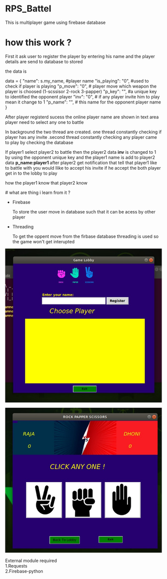 # RPS_Battel
This is multiplayer game using firebase database 

# how this work ?
  <p> First it ask user to register the player by entering his name and the player  details are  send to database to stored </p>
 <prev>
  the data is 

  data = {
                    "name": s.my_name, #player name 
                    "is_playing": "0",  #used to check if player is playing 
                    "p_move": "0",   # player move which weapon the player is choosed (1-scssisor 2-rock 3-papper) 
                    "p_key": "",   #a unique key to identified the opponent player
                    "inv": "0",   # if any player invite him to play mean it change  to 1
                    "p_name": "",   # this name for the opponent player name  
                }
  </prev>
  <br>
<p> After player registerd sucess the online player name are shown in text area player need to select any one to battle </p>
<p> In background the two thread are created. one thread constantly checking if   player has any invite .second thread constantly  checking any player came to play by checking the database </p>
<p> If player1 select player2 to battle then the player2 data <b>inv</b> is changed to 1 by using the opponent unique key and the player1 name is add to player2 data <b> p_name:player1 </b> after player2 get notification that tell that player1 like to battle with you would llike to accept his invite 
if he accept the both player get in to the lobby to play </p>
<p> how the player1 know that player2 know 
</p>
# what are thing i learn from it ?
    <ul>
    <li> Firebase <p> To store the user move in database such that it can be acess by other player </p></li> 
    <li> Threading <p> To get the oppent move from the firbase database threading is used so the game won't get interupted </p> </li>
    </ul>
    




![preview](image/img1.png)


![preview2](image/img2.png)



External module required <br>
 1.Requests <br>
 2.Firebase-python
 
